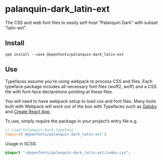 
# palanquin-dark_latin-ext

The CSS and web font files to easily self-host “Palanquin Dark” with subset "latin-ext".

## Install

`npm install --save @openfonts/palanquin-dark_latin-ext`

## Use

Typefaces assume you’re using webpack to process CSS and files. Each typeface
package includes all necessary font files (woff2, woff) and a CSS file with
font-face declarations pointing at these files.

You will need to have webpack setup to load css and font files. Many tools built
with Webpack will work out of the box with Typefaces such as [Gatsby](https://github.com/gatsbyjs/gatsby)
and [Create React App](https://github.com/facebookincubator/create-react-app).

To use, simply require the package in your project’s entry file e.g.

```javascript
// Load Palanquin Dark typeface
require('@openfonts/palanquin-dark_latin-ext')
```

Usage in SCSS:
```scss
@import "~@openfonts/palanquin-dark_latin-ext/index.css";
```
